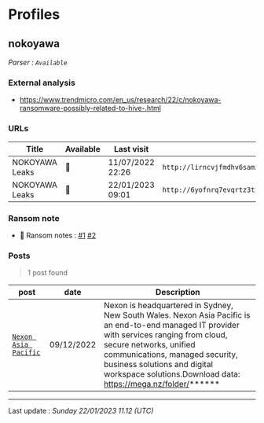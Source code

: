 # Profiles

## **nokoyawa**


_Parser : `Available`_

### External analysis
- https://www.trendmicro.com/en_us/research/22/c/nokoyawa-ransomware-possibly-related-to-hive-.html

### URLs
| Title | Available | Last visit | fqdn | Screenshot 
|---|---|---|---|---|
| NOKOYAWA Leaks | 🔴 | 11/07/2022 22:26 | `http://lirncvjfmdhv6samxvvlohfqx7jklfxoxj7xn3fh7qeabs3taemdsdqd.onion` | ❌ | 
| NOKOYAWA Leaks | 🔴 | 22/01/2023 09:01 | `http://6yofnrq7evqrtz3tzi3dkbrdovtywd35lx3iqbc5dyh367nrdh4jgfyd.onion` | <a href="https://www.ransomware.live/screenshots/6yofnrq7evqrtz3tzi3dkbrdovtywd35lx3iqbc5dyh367nrdh4jgfyd-onion.png" target=_blank>📸</a> | 


### Ransom note
* 📝 Ransom notes :  <a href="/ransomware_notes/nokoyawa/AWAYOKON-readme.txt" target=_blank>#1</a>  <a href="/ransomware_notes/nokoyawa/nokoyawa.txt" target=_blank>#2</a> 

### Posts

> 1 post found

| post | date | Description
|---|---|---|
| [`Nexon Asia Pacific`](https://google.com/search?q=Nexon+Asia+Pacific) | 09/12/2022 | Nexon is headquartered in Sydney, New South Wales. Nexon Asia Pacific is an end-to-end managed IT provider with services ranging from cloud, secure networks, unified communications, managed security, business solutions and digital workspace solutions.Download data: https://mega.nz/folder/****** |

 --- 


Last update : _Sunday 22/01/2023 11.12 (UTC)_
